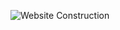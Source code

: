 ![Website Construction](https://github.com/user-attachments/assets/41e6cb93-27a6-4880-91d9-025fcf63997c)

